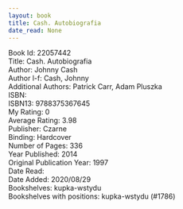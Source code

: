 ```yaml
---
layout: book
title: Cash. Autobiografia
date_read: None
---
```


Book Id: 22057442<br />
Title: Cash. Autobiografia<br />
Author: Johnny Cash<br />
Author l-f: Cash, Johnny<br />
Additional Authors: Patrick   Carr, Adam Pluszka<br />
ISBN: <br />
ISBN13: 9788375367645<br />
My Rating: 0<br />
Average Rating: 3.98<br />
Publisher: Czarne<br />
Binding: Hardcover<br />
Number of Pages: 336<br />
Year Published: 2014<br />
Original Publication Year: 1997<br />
Date Read: <br />
Date Added: 2020/08/29<br />
Bookshelves: kupka-wstydu<br />
Bookshelves with positions: kupka-wstydu (#1786)<br />

